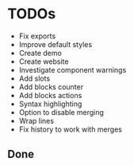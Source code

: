 # TODOs

- Fix exports
- Improve default styles
- Create demo
- Create website
- Investigate component warnings
- Add slots
- Add blocks counter
- Add blocks actions
- Syntax highlighting
- Option to disable merging
- Wrap lines
- Fix history to work with merges

## Done
